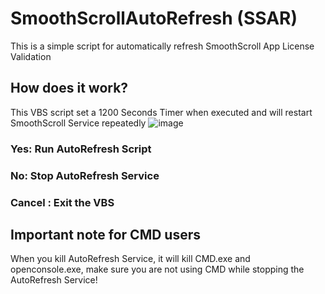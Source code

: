 # SmoothScrollAutoRefresh (SSAR)
This is a simple script for automatically refresh SmoothScroll App License Validation

## How does it work?
This VBS script set a 1200 Seconds Timer when executed and will restart SmoothScroll Service repeatedly
![image](https://github.com/TatshSiow/SmoothScrollAutoRefresh/assets/100989709/16cdae27-9edd-4df7-a8da-8e68f957b45f)
### Yes: Run AutoRefresh Script
### No: Stop AutoRefresh Service
### Cancel : Exit the VBS

## Important note for CMD users
When you kill AutoRefresh Service, it will kill CMD.exe and openconsole.exe, make sure you are not using CMD while stopping the AutoRefresh Service!
